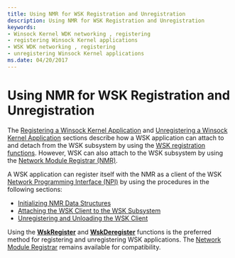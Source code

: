 ```yaml
---
title: Using NMR for WSK Registration and Unregistration
description: Using NMR for WSK Registration and Unregistration
keywords:
- Winsock Kernel WDK networking , registering
- registering Winsock Kernel applications
- WSK WDK networking , registering
- unregistering Winsock Kernel applications
ms.date: 04/20/2017
---
```


# Using NMR for WSK Registration and Unregistration


The [Registering a Winsock Kernel Application](registering-a-winsock-kernel-application.md) and [Unregistering a Winsock Kernel Application](unregistering-a-winsock-kernel-application.md) sections describe how a WSK application can attach to and detach from the WSK subsystem by using the [WSK registration functions](/windows-hardware/drivers/ddi/_netvista/). However, WSK can also attach to the WSK subsystem by using the [Network Module Registrar (NMR)](network-module-registrar2.md).

A WSK application can register itself with the NMR as a client of the WSK [Network Programming Interface (NPI)](network-programming-interface.md) by using the procedures in the following sections:

-   [Initializing NMR Data Structures](initializing-nmr-data-structures.md)
-   [Attaching the WSK Client to the WSK Subsystem](attaching-the-wsk-client-to-the-wsk-subsystem.md)
-   [Unregistering and Unloading the WSK Client](unregistering-and-unloading-the-wsk-client.md)

Using the [**WskRegister**](/windows-hardware/drivers/ddi/wsk/nf-wsk-wskregister) and [**WskDeregister**](/windows-hardware/drivers/ddi/wsk/nf-wsk-wskderegister) functions is the preferred method for registering and unregistering WSK applications. The [Network Module Registrar](network-module-registrar2.md) remains available for compatibility.

 

